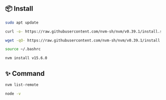 
## 📦 Install

```bash
sudo apt update
```

```bash
curl -o- https://raw.githubusercontent.com/nvm-sh/nvm/v0.39.1/install.sh | bash
```

```bash
wget -qO- https://raw.githubusercontent.com/nvm-sh/nvm/v0.39.1/install.sh | bash
```

```bash
source ~/.bashrc
```

```bash
nvm install v15.6.0
```

## ✨ Command

```bash
nvm list-remote
```

```bash
node -v
```

